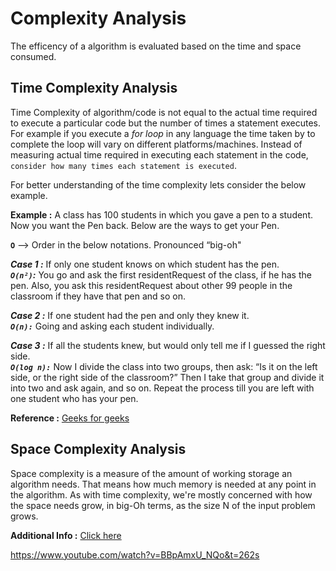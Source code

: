 # Complexity Analysis

The efficency of a algorithm is evaluated based on the time and space consumed.

## Time Complexity Analysis

Time Complexity of algorithm/code is not equal to the actual time required to execute a particular code but the number of times a statement executes. 
For example if you execute a _for loop_ in any language the time taken by to complete the loop will vary on different platforms/machines. Instead of measuring actual time required in executing each statement in the code, `consider how many times each statement is executed`.

For better understanding of the time complexity lets consider the below example.

**Example :** A class has 100 students in which you gave a pen to a student. Now you want the Pen back. Below are the ways to get your Pen.

**`O`** --> Order in the below notations. Pronounced “big-oh" 

_**Case 1 :**_ If only one student knows on which student has the pen.
<br>
_**`O(n²)`:**_ You go and ask the first residentRequest of the class, if he has the pen. Also, you ask this residentRequest about other 99 people in the classroom if 
they have that pen and so on.

_**Case 2 :**_ If one student had the pen and only they knew it.
<br>
**_`O(n):`_** Going and asking each student individually.

_**Case 3 :**_ If all the students knew, but would only tell me if I guessed the right side.
<br>
**_`O(log n):`_** Now I divide the class into two groups, then ask: “Is it on the left side, or the right side of the classroom?” Then I take that group and divide it into two and ask again, and so on. Repeat the process till you are left with one student who has your pen.
 
**Reference :** [Geeks for geeks](https://www.geeksforgeeks.org/understanding-time-complexity-simple-examples/)

## Space Complexity Analysis

Space complexity is a measure of the amount of working storage an algorithm needs. That means how much memory is needed at any point in the algorithm. As with time complexity, we're mostly concerned with how the space needs grow, in big-Oh terms, as the size N of the input problem grows.

**Additional Info :** 
[Click here](https://courses.cs.northwestern.edu/311/html/space-complexity.html)

https://www.youtube.com/watch?v=BBpAmxU_NQo&t=262s